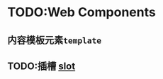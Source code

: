 # TODO:Web Components

## 内容模板元素`template`

## TODO:插槽 [slot](https://developer.mozilla.org/zh-CN/docs/Web/HTML/Element/slot)
